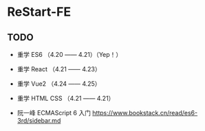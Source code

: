 # ReStart-FE

## TODO

- 重学 ES6 （4.20 —— 4.21）（Yep！）

- 重学 React （4.21 —— 4.23）

- 重学 Vue2 （4.24 —— 4.25）

- 重学 HTML CSS （4.21 —— 4.21）

- 阮一峰 ECMAScript 6 入门 https://www.bookstack.cn/read/es6-3rd/sidebar.md
